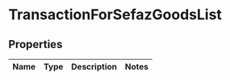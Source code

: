 
# TransactionForSefazGoodsList

## Properties
Name | Type | Description | Notes
------------ | ------------- | ------------- | -------------



